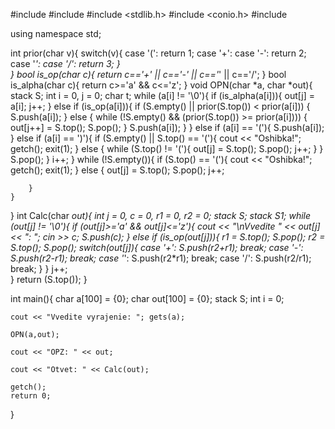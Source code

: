 #include <iostream>
#include <cctype>
#include <stdlib.h>
#include <conio.h>
#include <stack>
 
using namespace std;
 
int prior(char v){
    switch(v){
        case '(': return 1;
        case '+': 
        case '-': return 2;
        case '*': 
        case '/': return 3;
    }   
}
bool is_op(char c){
    return c=='+' || c=='-' || c=='*' || c=='/';
}
bool is_alpha(char c){
    return c>='a' && c<='z';
}
void OPN(char *a, char *out){
    stack <char> S;
    int i = 0, j = 0;
    char t;
    while (a[i] != '\0'){
        if (is_alpha(a[i])){
            out[j] = a[i];
            j++;
        } else if (is_op(a[i])){
            if (S.empty() || prior(S.top()) < prior(a[i]))
{
    S.push(a[i]);
}
else
{
    while (!S.empty() && (prior(S.top()) >= prior(a[i]))) 
    {
        out[j++] = S.top();
        S.pop();
    }
    S.push(a[i]);
}
        } else if (a[i] == '('){
           S.push(a[i]);
        } else if (a[i] == ')'){
            if (S.empty() || S.top() == '('){
               cout << "Oshibka!";
                getch(); exit(1);
            } else {
                while (S.top() != '('){
                    out[j] = S.top(); 
                    S.pop(); 
                    j++;
                }
            }
            S.pop();
        }
        i++;
    }
    while (!S.empty()){
        if (S.top() == '('){
            cout << "Oshibka!";
            getch(); exit(1);
        } else {
            out[j] = S.top(); 
            S.pop(); 
            j++;
            
        }
    }
}
int Calc(char *out){
    int j = 0, c = 0, r1 = 0, r2 = 0;
    stack <double> S;
    stack <double> S1;
    while (out[j] != '\0'){
        if (out[j]>='a' && out[j]<='z'){
            cout << "\nVvedite " << out[j] << ": "; cin >> c;
            S.push(c);
        } else if (is_op(out[j])){
            r1 = S.top(); S.pop();
            r2 = S.top(); S.pop();
            switch(out[j]){
                case '+': S.push(r2+r1); break;
                case '-': S.push(r2-r1); break;
                case '*': S.push(r2*r1); break;
                case '/': S.push(r2/r1); break;
            }
        }
        j++;   
    }
    return (S.top());
}
 
int main(){
    char a[100] = {0};
    char out[100] = {0};
    stack <char> S;
    int i = 0;
    
    cout << "Vvedite vyrajenie: "; gets(a); 
    
    OPN(a,out);
    
    cout << "OPZ: " << out;
    
    cout << "Otvet: " << Calc(out);
                
    getch();
    return 0;
}
